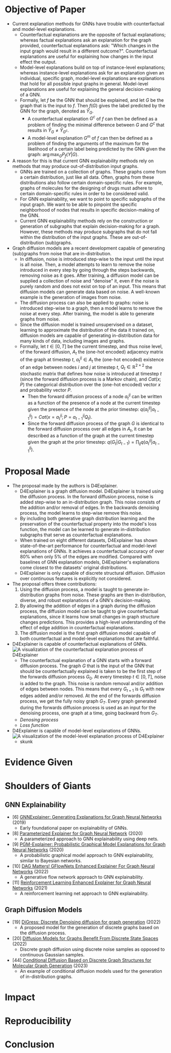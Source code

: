 # Objective of Paper
- Current explanation methods for GNNs have trouble with counterfactual and model-level explanations.
  - Counterfactual explanations are the opposite of factual explanations; whereas factual explanations ask an explanation for the graph provided, counterfactual explanations ask: "Which changes in the input graph would result in a different outcome?". Counterfactual explanations are useful for explaining how changes in the input effect the output.
  - Model-level explanations build on top of instance-level explanations; whereas instance-level explanations ask for an explanation given an individual, specific graph, model-level explanations are explanations that hold for all possible input graphs in general. Model-level explanations are useful for explaining the general decision-making of a GNN.
  - Formally, let $f$ be the GNN that should be explained, and let $G$ be the graph that is the input to $f$. Then $f(G)$ gives the label predicted by the GNN for the graph, denoted as $\hat{Y}_G$. 
    - A counterfactual explanation $G^c$ of $f$ can then be defined as a problem of finding the minimal difference between $G$ and $G^c$ that results in $\hat{Y}_G \neq \hat{Y}_{G^c}$.
    - A model-level explanation $G^m$ of $f$ can then be defined as a problem of finding the arguments of the maximum for the likelihood of a certain label being predicted by the GNN given the graph: $\arg\max_G P_f(Y|G)$.
- A reason for this is that current GNN explainability methods rely on methods that may produce out-of-distribution input graphs.
  - GNNs are trained on a collection of graphs. These graphs come from a certain distribution, just like all data. Often, graphs from these distributions also follow certain domain-specific rules. For example, graphs of molecules for the designing of drugs must adhere to certain domain-specific rules in order to be considered valid.
  - For GNN explainability, we want to point to specific subgraphs of the input graph. We want to be able to pinpoint the specific neighborhood of nodes that results in specific decision-making of the GNN.
  - Current GNN explainability methods rely on the construction or generation of subgraphs that explain decision-making for a graph. However, these methods may produce subgraphs that do not fall within the distribution of the input graphs. These are out-of-distribution (sub)graphs.
- Graph diffusion models are a recent development capable of generating (sub)graphs from noise that are in-distribution.
  - In diffusion, noise is introduced step-wise to the input until the input is all noise. Then, a model attempts to learn to remove the noise introduced in every step by going through the steps backwards, removing noise as it goes. After training, a diffusion model can be supplied a collection of noise and "denoise" it, even if the noise is purely random and does not exist on top of an input. This means that diffusion models can generate data based on noise. A well-known example is the generation of images from noise.
  - The diffusion process can also be applied to graphs: noise is introduced step-wise to a graph, then a model learns to remove the noise at every step. After training, the model is able to generate graphs from noise.
  - Since the diffusion model is trained unsupervised on a dataset, learning to approximate the distribution of the data it trained on, diffusion models are capable of generating in-distribution data for many kinds of data, including images and graphs.
  - Formally, let $t \in [0, T]$ be the current timestep, and thus noise level, of the forward diffusion, $A_t$ the (one-hot encoded) adjacency matrix of the graph at timestep $t$, $a_t^{ij} \in A_t$ the (one-hot encoded) existence of an edge between nodes $i$ and $j$ at timestep $t$, $Q_t \in \mathbb{R}^{2 \times 2}$ the stochastic matrix that defines how noise is introduced at timestep $t$ (since the forward diffusion process is a Markov chain), and $Cat(x; P)$ the categorical distribution over the (one-hot encoded) vector $x$ and probability vector $P$.
    - Then the forward diffusion process of a node $a_t^{ij}$ can be written as a function of the presence of a node at the current timestep given the presence of the node at the prior timestep: $q(a_t^{ij} | a_{t-1}^{ij}) = Cat(x = a_t^{ij}; P = a_{t-1}^{ij}Q_t)$.
    - Since the forward diffusion process of the graph $G$ is identical to the forward diffusion process over all edges in $A_t$, it can be described as a function of the graph at the current timestep given the graph at the prior timestep: $q(G_t|G_{t-1}) = \prod_{ij} q(a_t^{ij}|a_{t-1}^{ij})$.

# Proposal Made
- The proposal made by the authors is D4Explainer.
  - D4Explainer is a graph diffusion model. D4Explainer is trained using the diffusion process. In the forward diffusion process, noise is added step-wise to an in-distribution graph. This noise consists of the addition and/or removal of edges. In the backwards denoising process, the model learns to step-wise remove this noise. 
  - By including both generative graph distribution learning and the preservation of the counterfactual property into the model's loss function, the model can be learned to generate in-distribution subgraphs that serve as counterfactual explanations.
  - When trained on eight different datasets, D4Explainer has shown state-of-the-art performance for counterfactual and model-level explanations of GNNs. It achieves a counterfactual accuracy of over 80% when only 5% of the edges are modified. Compared with baselines of GNN explanation models, D4Explainer's explanations come closest to the datasets' original distributions.
  - D4Explainer is only capable of discrete structural diffusion. Diffusion over continuous features is explicitly not considered.
- The proposal offers three contributions:
  1. Using the diffusion process, a model is taught to generate in-distribution graphs from noise. These graphs are then in-distribution, diverse, and robust explanations of a GNN's decision-making.
  2. By allowing the addition of edges in a graph during the diffusion process, the diffusion model can be taught to give counterfactual explanations, since it learns how small changes in graph structure changes predictions. This provides a high-level understanding of the effect of edge addition in counterfactual explanations.
  3. The diffusion model is the first graph diffusion model capable of both counterfactual and model-level explanations that are faithful.
- D4Explainer is capable of counterfactual explanations of GNNs.
![A visualization of the counterfactual explanation process of D4Explainer](images/d4explainer_counterfactual_explanations.png "D4Explainer Counterfactual Explanation")
  - The counterfactual explanation of a GNN starts with a forward diffusion process. The graph $G$ that is the input of the GNN that should be counterfactually explained is taken to be the first step of the forwards diffusion process $G_0$. At every timestep $t \in [0, T]$, noise is added to the graph. This noise is random removal and/or addition of edges between nodes. This means that every $G_{t+1}$ is $G_t$ with new edges added and/or removed. At the end of the forwards diffusion process, we get the fully noisy graph $G_T$. Every graph generated during the forwards diffusion process is used as an input for the denoising process, one graph at a time, going backward from $G_T$.
  - *Denosing process*
  - *Loss function*
- D4Explainer is capable of model-level explanations of GNNs.
![A visualization of the model-level explanation process of D4Explainer](images/d4explainer_model-level_explanations.png "D4Explainer Model-level Explanation")
  - skunk

# Evidence Given

# Shoulders of Giants
## GNN Explainability
- [6] [GNNExplainer: Generating Explanations for Graph Neural Networks](https://arxiv.org/abs/1903.03894) (2019)
  - Early foundational paper on explainability of GNNs.
- [8] [Parameterized Explainer for Graph Neural Network](https://arxiv.org/abs/2011.04573) (2020)
  - A parameterized approach to GNN explainability using deep nets.
- [9] [PGM-Explainer: Probabilistic Graphical Model Explanations for Graph Neural Networks](https://arxiv.org/abs/2010.05788) (2020)
  - A probabilistic graphical model approach to GNN explainability, similar to Bayesian networks.
- [10] [DAG Matters! GFlowNets Enhanced Explainer For Graph Neural Networks](https://arxiv.org/abs/2303.02448) (2022)
  - A generative flow network approach to GNN explainability.
- [11] [Reinforcement Learning Enhanced Explainer for Graph Neural Networks](https://proceedings.neurips.cc/paper/2021/hash/be26abe76fb5c8a4921cf9d3e865b454-Abstract.html) (2021)
  - A reinforcement learning net approach to GNN explainability.

## Graph Diffusion Models
- [19] [DiGress: Discrete Denoising diffusion for graph generation](https://arxiv.org/abs/2209.14734) (2022)
  - A proposed model for the generation of discrete graphs based on the diffusion process.
- [20] [Diffusion Models for Graphs Benefit From Discrete State Spaces](https://arxiv.org/abs/2210.01549) (2022)
  - Discrete graph diffusion using discrete noise samples as opposed to continuous Gaussian samples.
- [44] [Conditional Diffusion Based on Discrete Graph Structures for Molecular Graph Generation](https://arxiv.org/pdf/2301.00427.pdf) (2023)
  - An example of conditional diffusion models used for the generation of in-distribution graphs.

# Impact

# Reproducibility

# Conclusion